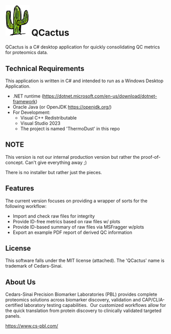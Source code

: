 <h1><img src="ThermoDust/images/cactus86.png" width="75" > QCactus </h1> 
QCactus is a C# desktop application for quickly consolidating QC metrics for proteomics data.  

## Technical Requirements
This application is written in C# and intended to run as a Windows Desktop Application.
- .NET runtime (https://dotnet.microsoft.com/en-us/download/dotnet-framework)
- Oracle Java (or OpenJDK https://openjdk.org/)
- For Development:
  - Visual C++ Redistributable
  - Visual Studio 2023
  - The project is named 'ThermoDust' in this repo


## NOTE 
This version is not our internal production version but rather the proof-of-concept.  Can't give everything away ;) <br>

There is no installer but rather just the pieces.
 
## Features
The current version focuses on providing a wrapper of sorts for the following workflow:
- Import and check raw files for integrity
- Provide ID-free metrics based on raw files w/ plots
- Provide ID-based summary of raw files via MSFragger w/plots
- Export an example PDF report of derived QC information

## License
This software falls under the MIT license (attached).  The 'QCactus' name is trademark of Cedars-Sinai.

## About Us
Cedars-Sinai Precision Biomarker Laboratories (PBL) provides complete proteomics solutions across biomarker discovery, validation and CAP/CLIA-certified laboratory testing capabilities.  Our customized workflows allow for the quick translation from protein discovery to clinically validated targeted panels.

https://www.cs-pbl.com/


